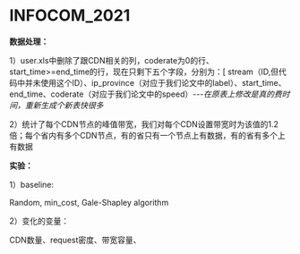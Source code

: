 # INFOCOM_2021

**数据处理：**

1）user.xls中删除了跟CDN相关的列，coderate为0的行、start_time>=end_time的行，现在只剩下五个字段，分别为：[ stream（ID,但代码中并未使用这个ID）、ip_province（对应于我们论文中的label）、start_time、end_time、coderate（对应于我们论文中的speed）---*在原表上修改是真的费时间，重新生成个新表快很多*

2）统计了每个CDN节点的峰值带宽，我们对每个CDN设置带宽时为该值的1.2倍；每个省内有多个CDN节点，有的省只有一个节点上有数据，有的省有多个上有数据



**实验：**

1）baseline:

Random, min_cost, Gale-Shapley algorithm

2）变化的变量：

CDN数量、request密度、带宽容量、

